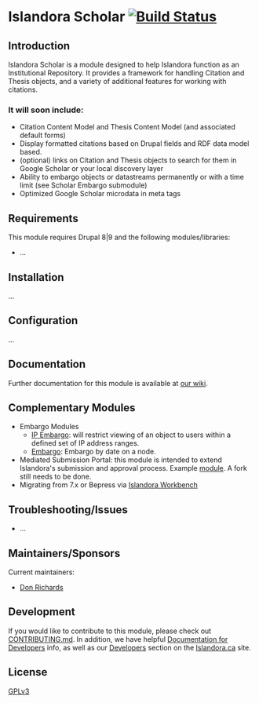 # Islandora Scholar [![Build Status](https://travis-ci.org/Islandora/islandora_scholar.png?branch=7.x)](https://travis-ci.org/Islandora/islandora_scholar)

## Introduction

Islandora Scholar is a module designed to help Islandora function as an Institutional Repository. It provides a framework for handling Citation and Thesis objects, and a variety of additional features for working with citations.

### It will soon include:
* Citation Content Model and Thesis Content Model (and associated default forms)
* Display formatted citations based on Drupal fields and RDF data model based.
* (optional) links on Citation and Thesis objects to search for them in Google Scholar or your local discovery layer
* Ability to embargo objects or datastreams permanently or with a time limit (see Scholar Embargo submodule)
* Optimized Google Scholar microdata in meta tags


## Requirements

This module requires Drupal 8|9 and the following modules/libraries:

* ...


## Installation

...


## Configuration

...


## Documentation

Further documentation for this module is available at [our wiki](https://islandora.github.io/documentation).


## Complementary Modules

* Embargo Modules
  * [IP Embargo](https://github.com/mjordan/ip_range_access): will restrict viewing of an object to users within a defined set of IP address ranges.
  * [Embargo](https://github.com/discoverygarden/embargoes): Embargo by date on a node.
* Mediated Submission Portal: this module is intended to extend Islandora's submission and approval process. Example [module](https://www.drupal.org/docs/8/core/modules/workflows/overview). A fork still needs to be done.
* Migrating from 7.x or Bepress via [Islandora Workbench](https://github.com/mjordan/islandora_workbench)

## Troubleshooting/Issues

* ...


## Maintainers/Sponsors

Current maintainers:

* [Don Richards](https://github.com/DonRichards)


## Development

If you would like to contribute to this module, please check out [CONTRIBUTING.md](CONTRIBUTING.md). In addition, we have helpful [Documentation for Developers](https://github.com/Islandora/islandora/wiki#wiki-documentation-for-developers) info, as well as our [Developers](http://islandora.ca/developers) section on the [Islandora.ca](http://islandora.ca) site.


## License

[GPLv3](http://www.gnu.org/licenses/gpl-3.0.txt)
